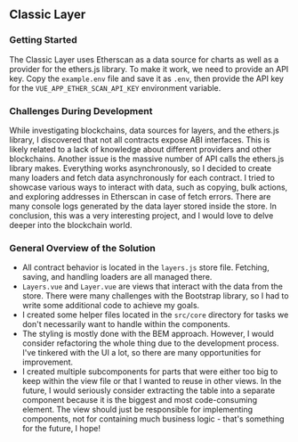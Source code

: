 ## Classic Layer
### Getting Started
The Classic Layer uses Etherscan as a data source for charts as well as a provider for the ethers.js library. To make it work, we need to provide an API key. Copy the `example.env` file and save it as `.env`, then provide the API key for the `VUE_APP_ETHER_SCAN_API_KEY` environment variable.

### Challenges During Development
While investigating blockchains, data sources for layers, and the ethers.js library, I discovered that not all contracts expose ABI interfaces. This is likely related to a lack of knowledge about different providers and other blockchains. Another issue is the massive number of API calls the ethers.js library makes. Everything works asynchronously, so I decided to create many loaders and fetch data asynchronously for each contract. I tried to showcase various ways to interact with data, such as copying, bulk actions, and exploring addresses in Etherscan in case of fetch errors. There are many console logs generated by the data layer stored inside the store. In conclusion, this was a very interesting project, and I would love to delve deeper into the blockchain world.

### General Overview of the Solution

* All contract behavior is located in the `layers.js` store file. Fetching, saving, and handling loaders are all managed there.
* `Layers.vue` and `Layer.vue` are views that interact with the data from the store. There were many challenges with the Bootstrap library, so I had to write some additional code to achieve my goals.
* I created some helper files located in the `src/core` directory for tasks we don't necessarily want to handle within the components.
* The styling is mostly done with the BEM approach. However, I would consider refactoring the whole thing due to the development process. I've tinkered with the UI a lot, so there are many opportunities for improvement.
* I created multiple subcomponents for parts that were either too big to keep within the view file or that I wanted to reuse in other views. In the future, I would seriously consider extracting the table into a separate component because it is the biggest and most code-consuming element. The view should just be responsible for implementing components, not for containing much business logic - that's something for the future, I hope!

